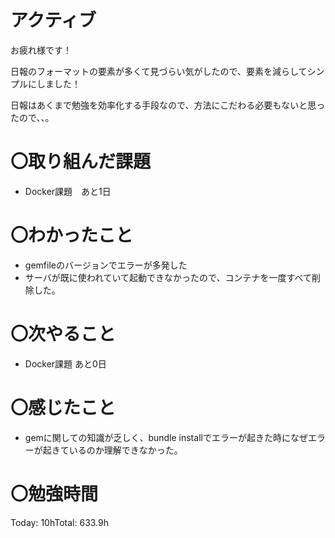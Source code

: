 # アクティブ

お疲れ様です！

日報のフォーマットの要素が多くて見づらい気がしたので、要素を減らしてシンプルにしました！

日報はあくまで勉強を効率化する手段なので、方法にこだわる必要もないと思ったので、、。

# 〇**取り組んだ課題**

- Docker課題　あと1日

# 〇**わかったこと**

- gemfileのバージョンでエラーが多発した
- サーバが既に使われていて起動できなかったので、コンテナを一度すべて削除した。

# 〇**次やること**

- Docker課題 あと0日

# 〇**感じたこと**

- gemに関しての知識が乏しく、bundle installでエラーが起きた時になぜエラーが起きているのか理解できなかった。

# 〇勉強時間

Today: 10hTotal: 633.9h
